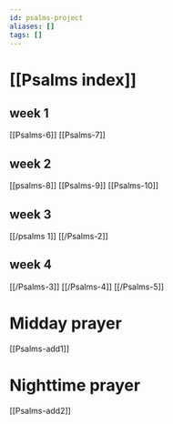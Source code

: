 ```yaml
---
id: psalms-project
aliases: []
tags: []
---
```


# [[Psalms index]]
## week 1

[[Psalms-6]]
[[Psalms-7]]

## week 2

[[psalms-8]]
[[Psalms-9]]
[[Psalms-10]]

## week 3

[[/psalms 1]]
[[/Psalms-2]]

## week 4

[[/Psalms-3]]
[[/Psalms-4]]
[[/Psalms-5]]
# Midday prayer
[[Psalms-add1]]
# Nighttime prayer
[[Psalms-add2]]


